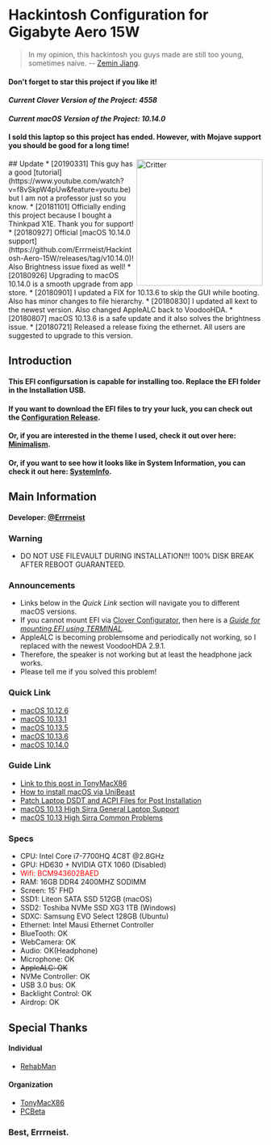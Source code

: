# Hackintosh Configuration for Gigabyte Aero 15W
> In my opinion, this hackintosh you guys made are still too young, sometimes naive. -- [Zemin Jiang](https://errrneist.github.io/elder/).
#### Don't forget to star this project if you like it!
#### *Current Clover Version of the Project: 4558*
#### *Current macOS Version of the Project: 10.14.0*
#### I sold this laptop so this project has ended. However, with Mojave support you should be good for a long time!
<img align="right" src="https://github.com/Errrneist/Hackintosh-Aero-15W/blob/master/IMG/critter.png" alt="Critter" width="250">
## Update
* [20190331] This guy has a good [tutorial](https://www.youtube.com/watch?v=f8vSkpW4pUw&feature=youtu.be) but I am not a professor just so you know.
* [20181101] Officially ending this project because I bought a Thinkpad X1E. Thank you for support!
* [20180927] Official [macOS 10.14.0 support](https://github.com/Errrneist/Hackintosh-Aero-15W/releases/tag/v10.14.0)! Also Brightness issue fixed as well!
* [20180926] Upgrading to macOS 10.14.0 is a smooth upgrade from app store.
* [20180901] I updated a FIX for 10.13.6 to skip the GUI while booting. Also has minor changes to file hierarchy.
* [20180830] I updated all kext to the newest version. Also changed AppleALC back to VoodooHDA. 
* [20180807] macOS 10.13.6 is a safe update and it also solves the brightness issue.
* [20180721] Released a release fixing the ethernet. All users are suggested to upgrade to this version.


## Introduction
#### This EFI configursation is capable for installing too. Replace the EFI folder in the Installation USB.
#### If you want to download the EFI files to try your luck, you can check out the [Configuration Release](https://github.com/Errrneist/Hackintosh-Aero-15W/releases).
#### Or, if you are interested in the theme I used, check it out over here: [Minimalism](https://github.com/Errrneist/Hackintosh-Theme-Minimalism).
#### Or, if you want to see how it looks like in System Information, you can check it out here: [SystemInfo](https://github.com/Errrneist/Hackintosh-Aero-15W/blob/master/SystemInfo.txt).

## Main Information
#### Developer: [@Errrneist](https://www.tonymacx86.com/members/errrneist.1550861/)

### Warning
* DO NOT USE FILEVAULT DURING INSTALLATION!!! 100% DISK BREAK AFTER REBOOT GUARANTEED.

### Announcements 
* Links below in the *Quick Link* section will navigate you to different macOS versions.
* If you cannot mount EFI via [Clover Configurator](https://mackie100projects.altervista.org/download-clover-configurator/), then here is a *[Guide for mounting EFI using TERMINAL](https://github.com/Errrneist/Hackintosh-Aero-15W/blob/master/Mount%20EFI%20on%20macOS.MD).*
* AppleALC is becoming problemsome and periodically not working, so I replaced with the newest VoodooHDA 2.9.1.
* Therefore, the speaker is not working but at least the headphone jack works.
* Please tell me if you solved this problem!

### Quick Link
* [macOS 10.12.6](https://github.com/Errrneist/Hackintosh-Aero-15W/releases/tag/10.12.6)
* [macOS 10.13.1](https://github.com/Errrneist/Hackintosh-Aero-15W/releases/tag/10.13.1)
* [macOS 10.13.5](https://github.com/Errrneist/Hackintosh-Aero-15W/releases/tag/v10.13.5-fix2)
* [macOS 10.13.6](https://github.com/Errrneist/Hackintosh-Aero-15W/releases/tag/v10.13.6-fix2)
* [macOS 10.14.0](https://github.com/Errrneist/Hackintosh-Aero-15W/releases/tag/v10.14.0)
### Guide Link
* [Link to this post in TonyMacX86](https://www.tonymacx86.com/threads/gigabyte-aero-15-w-hackintosh.245289/#post-1688701)
* [How to install macOS via UniBeast](https://www.tonymacx86.com/threads/unibeast-install-macos-high-sierra-on-any-supported-intel-based-pc.235474/)
* [Patch Laptop DSDT and ACPI Files for Post Installation](https://www.tonymacx86.com/threads/guide-patching-laptop-dsdt-ssdts.152573/)
* [macOS 10.13 High Sirra General Laptop Support](https://www.tonymacx86.com/forums/high-sierra-laptop-support.192/)
* [macOS 10.13 High Sirra Common Problems](https://www.tonymacx86.com/threads/readme-common-problems-in-10-13-high-sierra.233582/)

### Specs
* CPU: Intel Core i7-7700HQ 4C8T @2.8GHz
* GPU: HD630 + NVIDIA GTX 1060 (Disabled)
* <span style="color:red"> Wifi: BCM943602BAED </span>
* RAM: 16GB DDR4 2400MHZ SODIMM
* Screen: 15' FHD 
* SSD1: Liteon SATA SSD 512GB (macOS)
* SSD2: Toshiba NVMe SSD XG3 1TB (Windows)
* SDXC: Samsung EVO Select 128GB (Ubuntu)
* Ethernet: Intel Mausi Ethernet Controller
* BlueTooth: OK
* WebCamera: OK
* Audio: OK(Headphone)
* Microphone: OK
* ~~AppleALC: OK~~
* NVMe Controller: OK
* USB 3.0 bus: OK
* Backlight Control: OK
* Airdrop: OK
 
## Special Thanks
#### Individual
* [RehabMan](https://www.tonymacx86.com/members/rehabman.429483/)
#### Organization
* [TonyMacX86](https://www.tonymacx86.com)
* [PCBeta](http://bbs.pcbeta.com/forum-558-1.html)

### Best, Errrneist.


